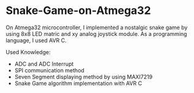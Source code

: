 # Snake-Game-on-Atmega32
On Atmega32 microcontroller, I implemented a nostalgic snake game by using 8x8 LED matric and xy analog joystick module. 
As a programming language, I used AVR C.

Used Knowledge:
- ADC and ADC Interrupt 
- SPI communication method
- Seven Segment displaying method by using MAXI7219
- Snake Game algorithm implementation with AVR C
